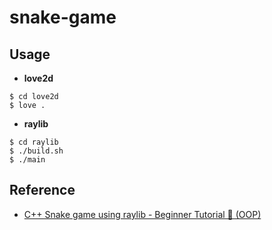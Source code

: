# snake-game

## Usage

- **love2d**

```console
$ cd love2d
$ love .
```

- **raylib**

```console
$ cd raylib
$ ./build.sh
$ ./main
```

## Reference

- [C++ Snake game using raylib - Beginner Tutorial 🐍 (OOP)](https://www.youtube.com/watch?v=LGqsnM_WEK4&list=PLwR6ZGPvjVOSRywn9VCQ3yrRVruxzzuo9&index=2)
